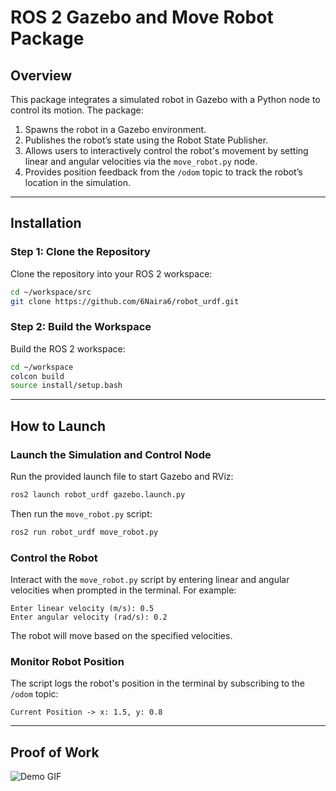 # **ROS 2 Gazebo and Move Robot Package**

## **Overview**
This package integrates a simulated robot in Gazebo with a Python node to control its motion. The package:
1. Spawns the robot in a Gazebo environment.
2. Publishes the robot’s state using the Robot State Publisher.
3. Allows users to interactively control the robot's movement by setting linear and angular velocities via the `move_robot.py` node.
4. Provides position feedback from the `/odom` topic to track the robot’s location in the simulation.

---

## **Installation**

### **Step 1: Clone the Repository**
Clone the repository into your ROS 2 workspace:
```bash
cd ~/workspace/src
git clone https://github.com/6Naira6/robot_urdf.git
```

### **Step 2: Build the Workspace**
Build the ROS 2 workspace:
```bash
cd ~/workspace
colcon build
source install/setup.bash
```

---

## **How to Launch**

### **Launch the Simulation and Control Node**
Run the provided launch file to start Gazebo and RViz:
```bash
ros2 launch robot_urdf gazebo.launch.py
```
Then run the `move_robot.py` script:
```bash
ros2 run robot_urdf move_robot.py
```

### **Control the Robot**
Interact with the `move_robot.py` script by entering linear and angular velocities when prompted in the terminal. For example:
```plaintext
Enter linear velocity (m/s): 0.5
Enter angular velocity (rad/s): 0.2
```

The robot will move based on the specified velocities.

### **Monitor Robot Position**
The script logs the robot's position in the terminal by subscribing to the `/odom` topic:
```plaintext
Current Position -> x: 1.5, y: 0.8
```

---

## **Proof of Work**
![Demo GIF](work.gif)
